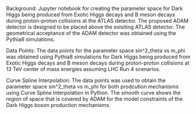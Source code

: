 Background:
Jupyter notebook for creating the parameter space for Dark Higgs being produced from Exotic Higgs decays and B meson decays during proton-proton collisions 
at the ATLAS detector. The proposed ADAM detector is designed to be placed above the exisiting ATLAS detector. The geometrical acceptance of the ADAM detector
was obtained using the Pythia8 simulations. 

Data Points:
The data points for the parameter space sin^2_theta vs m_phi was obtained using Pythia8 simulations for Dark Higgs being produced from Exotic Higgs decays and 
B meson decays during proton-proton collisions at 13 TeV center of mass energies assuming LHC Run 4 scenarios. 

Curve Spline Interpolation:
The data points was used to obtain the parameter space sin^2_theta vs m_phi for both prodcution mechanisms using Curve Spline Interpolation in Python. The smooth
curve shows the region of space that is covered by ADAM for the model constraints of the Dark Higgs boson production mechanisms.
